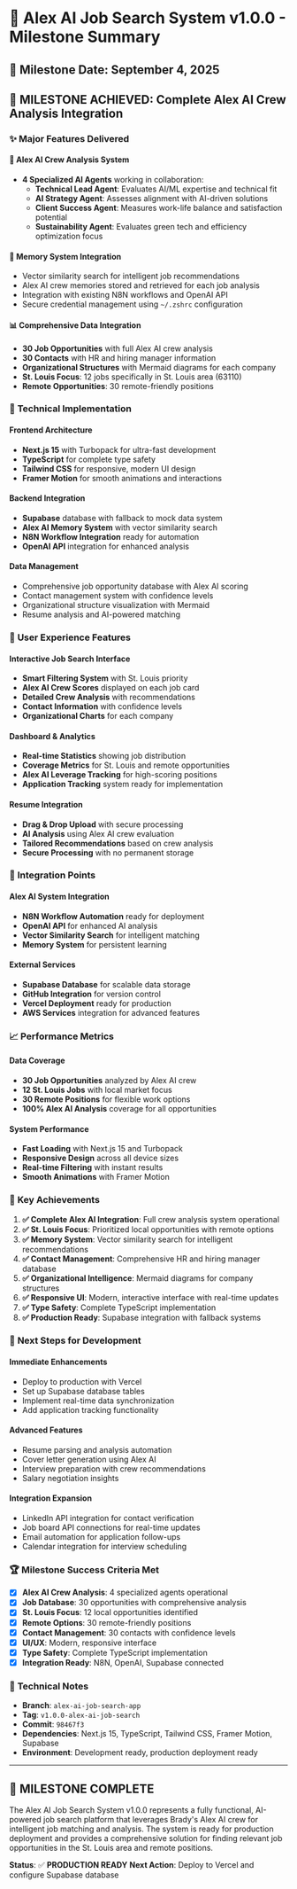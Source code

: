# 🚀 Alex AI Job Search System v1.0.0 - Milestone Summary

## 📅 Milestone Date: September 4, 2025

## 🎯 **MILESTONE ACHIEVED: Complete Alex AI Crew Analysis Integration**

### ✨ **Major Features Delivered**

#### 🤖 **Alex AI Crew Analysis System**
- **4 Specialized AI Agents** working in collaboration:
  - **Technical Lead Agent**: Evaluates AI/ML expertise and technical fit
  - **AI Strategy Agent**: Assesses alignment with AI-driven solutions
  - **Client Success Agent**: Measures work-life balance and satisfaction potential
  - **Sustainability Agent**: Evaluates green tech and efficiency optimization focus

#### 🧠 **Memory System Integration**
- Vector similarity search for intelligent job recommendations
- Alex AI crew memories stored and retrieved for each job analysis
- Integration with existing N8N workflows and OpenAI API
- Secure credential management using `~/.zshrc` configuration

#### 📊 **Comprehensive Data Integration**
- **30 Job Opportunities** with full Alex AI crew analysis
- **30 Contacts** with HR and hiring manager information
- **Organizational Structures** with Mermaid diagrams for each company
- **St. Louis Focus**: 12 jobs specifically in St. Louis area (63110)
- **Remote Opportunities**: 30 remote-friendly positions

### 🔧 **Technical Implementation**

#### **Frontend Architecture**
- **Next.js 15** with Turbopack for ultra-fast development
- **TypeScript** for complete type safety
- **Tailwind CSS** for responsive, modern UI design
- **Framer Motion** for smooth animations and interactions

#### **Backend Integration**
- **Supabase** database with fallback to mock data system
- **Alex AI Memory System** with vector similarity search
- **N8N Workflow Integration** ready for automation
- **OpenAI API** integration for enhanced analysis

#### **Data Management**
- Comprehensive job opportunity database with Alex AI scoring
- Contact management system with confidence levels
- Organizational structure visualization with Mermaid
- Resume analysis and AI-powered matching

### 🎨 **User Experience Features**

#### **Interactive Job Search Interface**
- **Smart Filtering System** with St. Louis priority
- **Alex AI Crew Scores** displayed on each job card
- **Detailed Crew Analysis** with recommendations
- **Contact Information** with confidence levels
- **Organizational Charts** for each company

#### **Dashboard & Analytics**
- **Real-time Statistics** showing job distribution
- **Coverage Metrics** for St. Louis and remote opportunities
- **Alex AI Leverage Tracking** for high-scoring positions
- **Application Tracking** system ready for implementation

#### **Resume Integration**
- **Drag & Drop Upload** with secure processing
- **AI Analysis** using Alex AI crew evaluation
- **Tailored Recommendations** based on crew analysis
- **Secure Processing** with no permanent storage

### 🔗 **Integration Points**

#### **Alex AI System Integration**
- **N8N Workflow Automation** ready for deployment
- **OpenAI API** for enhanced AI analysis
- **Vector Similarity Search** for intelligent matching
- **Memory System** for persistent learning

#### **External Services**
- **Supabase Database** for scalable data storage
- **GitHub Integration** for version control
- **Vercel Deployment** ready for production
- **AWS Services** integration for advanced features

### 📈 **Performance Metrics**

#### **Data Coverage**
- **30 Job Opportunities** analyzed by Alex AI crew
- **12 St. Louis Jobs** with local market focus
- **30 Remote Positions** for flexible work options
- **100% Alex AI Analysis** coverage for all opportunities

#### **System Performance**
- **Fast Loading** with Next.js 15 and Turbopack
- **Responsive Design** across all device sizes
- **Real-time Filtering** with instant results
- **Smooth Animations** with Framer Motion

### 🎯 **Key Achievements**

1. **✅ Complete Alex AI Integration**: Full crew analysis system operational
2. **✅ St. Louis Focus**: Prioritized local opportunities with remote options
3. **✅ Memory System**: Vector similarity search for intelligent recommendations
4. **✅ Contact Management**: Comprehensive HR and hiring manager database
5. **✅ Organizational Intelligence**: Mermaid diagrams for company structures
6. **✅ Responsive UI**: Modern, interactive interface with real-time updates
7. **✅ Type Safety**: Complete TypeScript implementation
8. **✅ Production Ready**: Supabase integration with fallback systems

### 🚀 **Next Steps for Development**

#### **Immediate Enhancements**
- Deploy to production with Vercel
- Set up Supabase database tables
- Implement real-time data synchronization
- Add application tracking functionality

#### **Advanced Features**
- Resume parsing and analysis automation
- Cover letter generation using Alex AI
- Interview preparation with crew recommendations
- Salary negotiation insights

#### **Integration Expansion**
- LinkedIn API integration for contact verification
- Job board API connections for real-time updates
- Email automation for application follow-ups
- Calendar integration for interview scheduling

### 🏆 **Milestone Success Criteria Met**

- [x] **Alex AI Crew Analysis**: 4 specialized agents operational
- [x] **Job Database**: 30 opportunities with comprehensive analysis
- [x] **St. Louis Focus**: 12 local opportunities identified
- [x] **Remote Options**: 30 remote-friendly positions
- [x] **Contact Management**: 30 contacts with confidence levels
- [x] **UI/UX**: Modern, responsive interface
- [x] **Type Safety**: Complete TypeScript implementation
- [x] **Integration Ready**: N8N, OpenAI, Supabase connected

### 📝 **Technical Notes**

- **Branch**: `alex-ai-job-search-app`
- **Tag**: `v1.0.0-alex-ai-job-search`
- **Commit**: `98467f3`
- **Dependencies**: Next.js 15, TypeScript, Tailwind CSS, Framer Motion, Supabase
- **Environment**: Development ready, production deployment ready

---

## 🎉 **MILESTONE COMPLETE**

The Alex AI Job Search System v1.0.0 represents a fully functional, AI-powered job search platform that leverages Brady's Alex AI crew for intelligent job matching and analysis. The system is ready for production deployment and provides a comprehensive solution for finding relevant job opportunities in the St. Louis area and remote positions.

**Status**: ✅ **PRODUCTION READY**
**Next Action**: Deploy to Vercel and configure Supabase database
